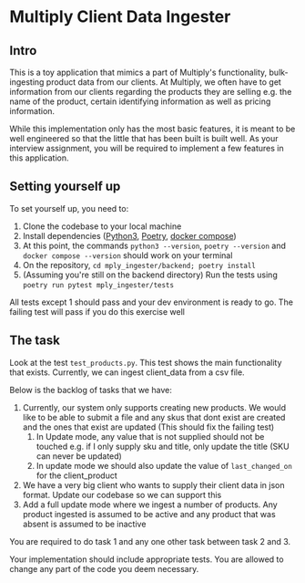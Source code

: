 # Multiply Client Data Ingester
## Intro
This is a toy application that mimics a part of Multiply's functionality, bulk-ingesting product data from our clients.
At Multiply, we often have to get information from our clients regarding the products they are selling e.g. the name
of the product, certain identifying information as well as pricing information.

While this implementation only has the most basic features, it is meant to be well engineered so that the little that
has been built is built well. As your interview assignment, you will be required to implement a few features in this 
application. 

## Setting yourself up
To set yourself up, you need to:
1. Clone the codebase to your local machine
2. Install dependencies ([Python3](https://www.python.org/downloads/), [Poetry](https://python-poetry.org/docs/#installing-with-the-official-installer), [docker compose](https://docs.docker.com/compose/install/))
3. At this point, the commands `python3 --version`, `poetry --version` and `docker compose --version` should work on your terminal
4. On the repository, `cd mply_ingester/backend; poetry install`
5. (Assuming you're still on the backend directory) Run the tests using `poetry run pytest mply_ingester/tests`

All tests except 1 should pass and your dev environment is ready to go. The failing test will pass if you do this 
exercise well


## The task
Look at the test `test_products.py`. This test shows the main functionality that exists. Currently, we can ingest client_data
from a csv file.

Below is the backlog of tasks that we have:
1. Currently, our system only supports creating new products. We would like to be able to submit a file and any skus that dont exist are created and the ones that exist are updated (This should fix the failing test)
   1. In Update mode, any value that is not supplied should not be touched e.g. if I only supply sku and title, only update the title (SKU can never be updated)
   2. In update mode we should also update the value of `last_changed_on` for the client_product
2. We have a very big client who wants to supply their client data in json format. Update our codebase so we can support this
3. Add a full update mode where we ingest a number of products. Any product ingested is assumed to be active and any product that was absent is assumed to be inactive


You are required to do task 1 and any one other task between task 2 and 3.

Your implementation should include appropriate tests. You are allowed to change any part of the code you 
deem necessary.
